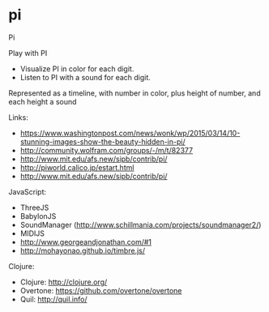# pi
Pi

Play with PI
 * Visualize PI in color for each digit.
 * Listen to PI with a sound for each digit. 

Represented as a timeline, with number in color, plus height of number, and each height a sound

Links:
- https://www.washingtonpost.com/news/wonk/wp/2015/03/14/10-stunning-images-show-the-beauty-hidden-in-pi/
- http://community.wolfram.com/groups/-/m/t/82377
- http://www.mit.edu/afs.new/sipb/contrib/pi/
- http://piworld.calico.jp/estart.html
- http://www.mit.edu/afs.new/sipb/contrib/pi/ 

JavaScript:
 - ThreeJS
 - BabylonJS
 - SoundManager (http://www.schillmania.com/projects/soundmanager2/)
 - MIDIJS
 - http://www.georgeandjonathan.com/#1
 - http://mohayonao.github.io/timbre.js/

Clojure:
- Clojure: http://clojure.org/
- Overtone: https://github.com/overtone/overtone
- Quil: http://quil.info/
